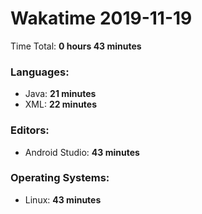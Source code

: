 # Wakatime 2019-11-19

Time Total: **0 hours 43 minutes**

### Languages:
- Java: **21 minutes** 
- XML: **22 minutes** 

### Editors:
- Android Studio: **43 minutes** 

### Operating Systems:
- Linux: **43 minutes** 

